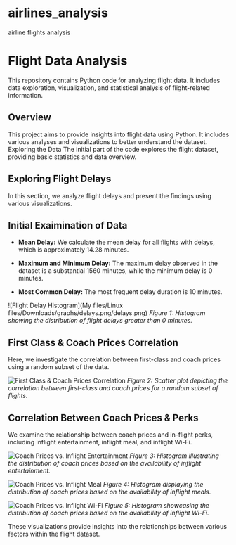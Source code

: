 # airlines_analysis
airline flights analysis
# Flight Data Analysis

This repository contains Python code for analyzing flight data. It includes data exploration, visualization, and statistical analysis of flight-related information.

## Overview

This project aims to provide insights into flight data using Python. It includes various analyses and visualizations to better understand the dataset.
Exploring the Data
The initial part of the code explores the flight dataset, providing basic statistics and data overview.

## Exploring Flight Delays

In this section, we analyze flight delays and present the findings using various visualizations.
## Initial Exaimination of Data

- **Mean Delay:** We calculate the mean delay for all flights with delays, which is approximately 14.28 minutes.

- **Maximum and Minimum Delay:** The maximum delay observed in the dataset is a substantial 1560 minutes, while the minimum delay is 0 minutes.

- **Most Common Delay:** The most frequent delay duration is 10 minutes.

![Flight Delay Histogram](My files/Linux files/Downloads/graphs/delays.png/delays.png)
*Figure 1: Histogram showing the distribution of flight delays greater than 0 minutes.*

## First Class & Coach Prices Correlation

Here, we investigate the correlation between first-class and coach prices using a random subset of the data.

![First Class & Coach Prices Correlation](path/to/firstclass_coach_prices_correlation.png)
*Figure 2: Scatter plot depicting the correlation between first-class and coach prices for a random subset of flights.*

## Correlation Between Coach Prices & Perks

We examine the relationship between coach prices and in-flight perks, including inflight entertainment, inflight meal, and inflight Wi-Fi.

![Coach Prices vs. Inflight Entertainment](path/to/coach_prices_inflight_entertainment.png)
*Figure 3: Histogram illustrating the distribution of coach prices based on the availability of inflight entertainment.*

![Coach Prices vs. Inflight Meal](path/to/coach_prices_inflight_meal.png)
*Figure 4: Histogram displaying the distribution of coach prices based on the availability of inflight meals.*

![Coach Prices vs. Inflight Wi-Fi](path/to/coach_prices_inflight_wifi.png)
*Figure 5: Histogram showcasing the distribution of coach prices based on the availability of inflight Wi-Fi.*

These visualizations provide insights into the relationships between various factors within the flight dataset.
